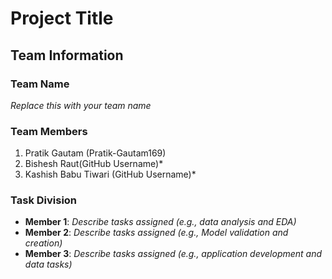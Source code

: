 # Project Title

## Team Information

### Team Name
*Replace this with your team name*

### Team Members
1. Pratik Gautam (Pratik-Gautam169)
2. Bishesh Raut(GitHub Username)*
3. Kashish Babu Tiwari (GitHub Username)*

### Task Division
- **Member 1**: *Describe tasks assigned (e.g., data analysis and EDA)*
- **Member 2**: *Describe tasks assigned (e.g., Model validation and creation)*
- **Member 3**: *Describe tasks assigned (e.g., application development and data tasks)*
